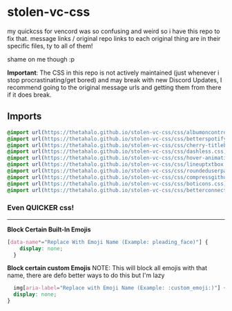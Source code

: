 # stolen-vc-css

my quickcss for vencord was so confusing and weird so i have this repo to fix that.
message links / original repo links to each original thing are in their specific files, ty to all of them!

shame on me though :p 

**Important**: The CSS in this repo is not actively maintained (just whenever i stop procrastinating/get bored) and may break with new Discord Updates, I recommend going to the original message urls and getting them from there if it does break.

## Imports
```css
@import url(https://thetahalo.github.io/stolen-vc-css/css/albumoncontrols.css);
@import url(https://thetahalo.github.io/stolen-vc-css/css/betterspotify.css);
@import url(https://thetahalo.github.io/stolen-vc-css/css/cherry-titlebar.css);
@import url(https://thetahalo.github.io/stolen-vc-css/css/dashless.css);
@import url(https://thetahalo.github.io/stolen-vc-css/css/hover-animation.css);
@import url(https://thetahalo.github.io/stolen-vc-css/css/lineuptxtbox.css);
@import url(https://thetahalo.github.io/stolen-vc-css/css/roundeduserpanel.css);
@import url(https://thetahalo.github.io/stolen-vc-css/css/compressgithubwebhook.css);
@import url(https://thetahalo.github.io/stolen-vc-css/css/boticons.css);
@import url(https://thetahalo.github.io/stolen-vc-css/css/betterconnectedaccounts.css);
```

### Even QUICKER css!
---
__**Block Certain Built-In Emojis**__

```css
[data-name*="Replace With Emoji Name (Example: pleading_face)"] {
    display: none;
  }
```
  
__**Block certain custom Emojis**__
NOTE: This will block all emojis with that name, there are defo better ways to do this but I'm lazy
```css
  img[aria-label="Replace with Emoji Name (Example: :custom_emoji:)"] {
  display: none;
}
```